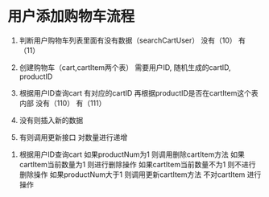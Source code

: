 # 用户添加购物车流程

<!-- 添加 -->
1. 判断用户购物车列表里面有没有数据（searchCartUser）
    没有（10）
    有（11）

10. 创建购物车（cart,cartItem两个表）
    需要用户ID, 随机生成的cartID, productID

11. 根据用户ID查询cart 有对应的cartID
    再根据productID是否在cartItem这个表内部
    没有（110）
    有（111）

110. 没有则插入新的数据

111. 有则调用更新接口 对数量进行递增

<!-- 减少数量 -->
1. 根据用户ID查询cart 
    如果productNum为1 则调用删除cartItem方法
        如果cartItem当前数量为1 则进行删除操作
        如果cartItem当前数量不为1 则不进行删除操作
    如果productNum大于1 则调用更新cartItem方法
        不对cartItem 进行操作

<!-- 删除购物车 -->
